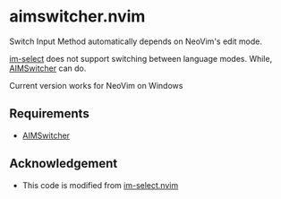 # aimswitcher.nvim

Switch Input Method automatically depends on NeoVim's edit mode.

[im-select](https://github.com/daipeihust/im-select) does not support switching between language modes. While, [AIMSwitcher](https://github.com/A-23187/AIMSwitcher) can do.

Current version works for NeoVim on Windows

## Requirements

* [AIMSwitcher](https://github.com/A-23187/AIMSwitcher)

## Acknowledgement

* This code is modified from [im-select.nvim](https://github.com/keaising/im-select.nvim)
